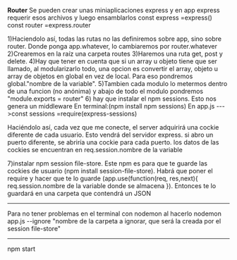 **Router**
Se pueden crear unas miniaplicaciones express y en app express requerir esos archivos y luego ensamblarlos
const express =express()
const router =express.router

1)Haciendolo así, todas las rutas no las definiremos sobre app, sino sobre router. Donde ponga app.whatever, lo cambiaremos por router.whatever
2)Crearemos en la raíz una carpeta routes
3)Haremos una ruta get, post y delete.
4)Hay que tener en cuenta que si un array u objeto tiene que ser llamado, al modularizarlo todo, una opcion es convertir el array, objeto u array de objetos en global en vez de local.
Para eso pondremos global."nombre de la variable".
5)Tambien cada modulo lo metermos dentro de una funcion (no anónima)
y abajo de todo el modulo pondremos "module.exports = router"
6) hay que instalar el npm sessions. Esto nos genera un middleware 
En terminal:(npm install npm sessions)
En app.js --->const sessions =require(express-sessions)


Haciéndolo así, cada vez que me conecte, el server adquirirá una cockie diferente de cada usuario. Esto vendrá del servidor express. si abro un puerto diferente, se abriría una cockie para cada puerto.
los datos de las cockies se encuentran en req.session.nombre de la variable


7)instalar npm session file-store. Este npm es para que te guarde las cockies de usuario (npm install session-file-store). Habrá que poner el require y hacer que te lo guarde (app.use(function(req, res,next){
    req.session.nombre de la variable donde se almacena
}). Entonces te lo guardará en una carpeta que contendrá un JSON


---
Para no tener problemas en el terminal con nodemon al hacerlo
nodemon app.js --ignore "nombre de la carpeta a ignorar, que será la creada por el session file-store"


----
npm start
